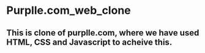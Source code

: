 # Purplle.com_web_clone
## This is clone of purplle.com, where we have used HTML, CSS and Javascript to acheive this.
